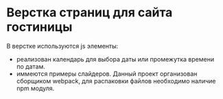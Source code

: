 # Верстка страниц для сайта гостиницы
В верстке используются js элементы:
 - реализован календарь для выбора даты или промежутка времени по датам.
 - иммеются примеры слайдеров.
Данный проект организован сборщиком webpack, для распаковки файлов необходимо наличие npm модуля.

